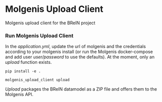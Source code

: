# Molgenis Upload  Client
Molgenis upload client for the BReIN project

### Run Molgenis Upload Client
In the *application.yml*, update the url of molgenis and the credentials according to your molgenis install (or run the Molgenis docker-compose and add user *user/password* to use the defaults). At the moment, only an *upload* function exists.

``` 
pip install -e .
```

``` 
molgenis_upload_client upload
```

*Upload* packages the BReIN datamodel as a ZIP file and offers them to the Molgenis API.
